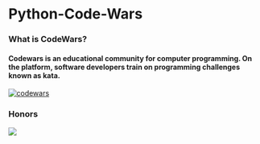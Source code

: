 # Python-Code-Wars

### What is CodeWars?
#### Codewars is an educational community for computer programming. On the platform, software developers train on programming challenges known as kata.

[![codewars](https://camo.githubusercontent.com/5334ac63cec7844521712c1f88727711dc1dc6a8b2a6ea85612408869f8dfef9/687474703a2f2f7777772e736f66746c61622e6e7475612e67722f7e6e69636b69652f696d616765732f6c6f676f2f636f6465776172732e706e67)](https://www.codewars.com/users/pariya)


### Honors
<a href="https://www.codewars.com/users/pariya" target="_blank"><img src="https://www.codewars.com/users/pariya/badges/large"></a>



